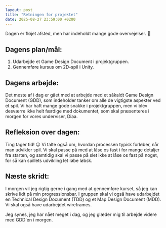 ```yaml
---
layout: post
title: "Retningen for projektet"
date: 2025-08-27 23:59:00 +0200
---
```


Dagen er fløjet afsted, men har indeholdt mange gode overvejelser. 🤔

## Dagens plan/mål:

1. Udarbejde et Game Design Document i projektgruppen.
2. Gennemføre kursus om 2D-spil i Unity.

## Dagens arbejde:

Det meste af i dag er gået med at arbejde med et såkaldt Game Design Document (GDD), som indeholder tanker om alle de vigtigste aspekter ved et spil.
Vi har haft mange gode snakke i projektgruppen, men vi blev desværre ikke helt færdige med dokumentet, som skal præsenteres i morgen for vores underviser, Diaa.

## Refleksion over dagen:

Ting tager tid! 😉
Vi talte også om, hvordan processen typisk forløber, når man udvikler spil. Vi skal passe på med at låse os fast i for mange detaljer fra starten, og samtidig skal vi passe på slet ikke at låse os fast på noget, for så kan spillets udvikling let løbe løbsk.

## Næste skridt:

I morgen vil jeg rigtig gerne i gang med at gennemføre kurset, så jeg kan skrive lidt på min progressionsbar.
I gruppen skal vi også have udarbejdet en Technical Design Document (TDD) og et Map Design Document (MDD). Vi skal også have udarbejdet wireframes.

Jeg synes, jeg har nået meget i dag, og jeg glæder mig til arbejde videre med GDD'en i morgen.